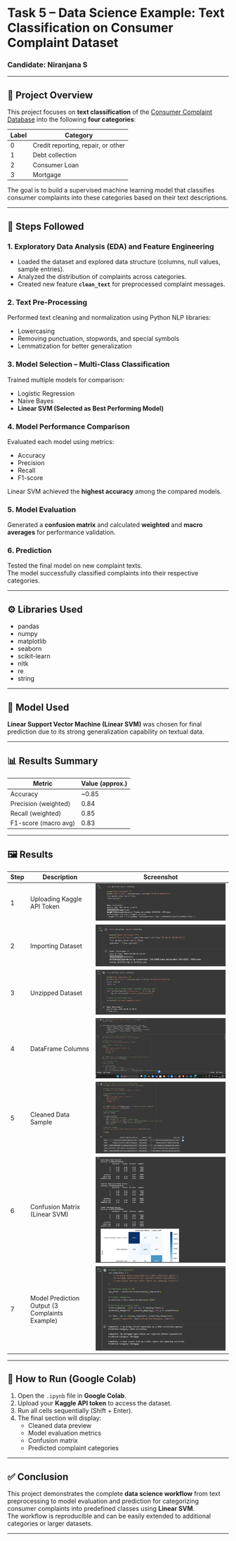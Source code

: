 # Task 5 – Data Science Example: Text Classification on Consumer Complaint Dataset

### Candidate: **Niranjana S**    
---

## 📘 Project Overview

This project focuses on **text classification** of the [Consumer Complaint Database](https://catalog.data.gov/dataset/consumer-complaint-database) into the following **four categories**:

| Label | Category |
|-------|-----------|
| 0 | Credit reporting, repair, or other |
| 1 | Debt collection |
| 2 | Consumer Loan |
| 3 | Mortgage |

The goal is to build a supervised machine learning model that classifies consumer complaints into these categories based on their text descriptions.

---

## 🧩 Steps Followed

### **1. Exploratory Data Analysis (EDA) and Feature Engineering**
- Loaded the dataset and explored data structure (columns, null values, sample entries).
- Analyzed the distribution of complaints across categories.
- Created new feature **`clean_text`** for preprocessed complaint messages.

### **2. Text Pre-Processing**
Performed text cleaning and normalization using Python NLP libraries:
- Lowercasing  
- Removing punctuation, stopwords, and special symbols  
- Lemmatization for better generalization  

### **3. Model Selection – Multi-Class Classification**
Trained multiple models for comparison:
- Logistic Regression  
- Naive Bayes  
- **Linear SVM (Selected as Best Performing Model)**  

### **4. Model Performance Comparison**
Evaluated each model using metrics:
- Accuracy  
- Precision  
- Recall  
- F1-score  

Linear SVM achieved the **highest accuracy** among the compared models.

### **5. Model Evaluation**
Generated a **confusion matrix** and calculated **weighted** and **macro averages** for performance validation.

### **6. Prediction**
Tested the final model on new complaint texts.  
The model successfully classified complaints into their respective categories.

---

## ⚙️ Libraries Used

- pandas  
- numpy  
- matplotlib  
- seaborn  
- scikit-learn  
- nltk  
- re  
- string  

---

## 🧠 Model Used
**Linear Support Vector Machine (Linear SVM)** was chosen for final prediction due to its strong generalization capability on textual data.

---

## 📊 Results Summary

| Metric | Value (approx.) |
|--------|-----------------|
| Accuracy | ~0.85 |
| Precision (weighted) | 0.84 |
| Recall (weighted) | 0.85 |
| F1-score (macro avg) | 0.83 |

---

## 🖼️ Results

| Step | Description | Screenshot |
|------|--------------|-------------|
| 1 | Uploading Kaggle API Token | ![Kaggle Token](images/01_kaggle_token.png) |
| 2 | Importing Dataset | ![Import Dataset](images/02_import_dataset.png) |
| 3 | Unzipped Dataset | ![Unzipped Dataset](images/03_unzipped_dataset.png) |
| 4 | DataFrame Columns | ![Columns Output](images/04_columns_output.png) |
| 5 | Cleaned Data Sample | ![Cleaned Text](images/05_clean_text_sample.png) |
| 6 | Confusion Matrix (Linear SVM) | ![Confusion Matrix](images/06_confusion_matrix_svm.png) |
| 7 | Model Prediction Output (3 Complaints Example) | ![Prediction Output](images/07_prediction_output.png) |


---

## 🚀 How to Run (Google Colab)

1. Open the `.ipynb` file in **Google Colab**.  
2. Upload your **Kaggle API token** to access the dataset.  
3. Run all cells sequentially (Shift + Enter).  
4. The final section will display:
   - Cleaned data preview  
   - Model evaluation metrics  
   - Confusion matrix  
   - Predicted complaint categories  

---
## ✅ Conclusion

This project demonstrates the complete **data science workflow**  from text preprocessing to model evaluation and prediction  for categorizing consumer complaints into predefined classes using **Linear SVM**.  
The workflow is reproducible and can be easily extended to additional categories or larger datasets.

---
